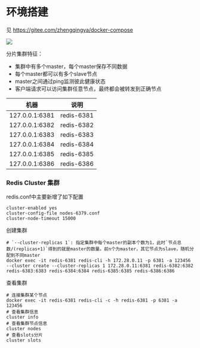 # 环境搭建

见 https://gitee.com/zhengqingya/docker-compose

![](images/redis-cluster.png)

分片集群特征：

- 集群中有多个master，每个master保存不同数据
- 每个master都可以有多个slave节点
- master之间通过ping监测彼此健康状态
- 客户端请求可以访问集群任意节点，最终都会被转发到正确节点

| 机器             | 说明         |
|----------------|------------|
| 127.0.0.1:6381 | redis-6381 |
| 127.0.0.1:6382 | redis-6382 |
| 127.0.0.1:6383 | redis-6383 |
| 127.0.0.1:6384 | redis-6384 |
| 127.0.0.1:6385 | redis-6385 |
| 127.0.0.1:6386 | redis-6386 |

### Redis Cluster 集群

redis.conf中主要新增了如下配置

```
cluster-enabled yes
cluster-config-file nodes-6379.conf
cluster-node-timeout 15000
```

创建集群

```shell
# `--cluster-replicas 1`: 指定集群中每个master的副本个数为1，此时`节点总数/(replicas+1)`得到的就是master的数量。前n个为master，其它节点为slave，随机分配到不同master
docker exec -it redis-6381 redis-cli -h 172.28.0.11 -p 6381 -a 123456 --cluster create --cluster-replicas 1 172.28.0.11:6381 redis-6382:6382 redis-6383:6383 redis-6384:6384 redis-6385:6385 redis-6386:6386
```

查看集群

```shell
# 连接集群某个节点
docker exec -it redis-6381 redis-cli -c -h redis-6381 -p 6381 -a 123456
# 查看集群信息
cluster info
# 查看集群节点信息
cluster nodes
# 查看slots分片
cluster slots
```

